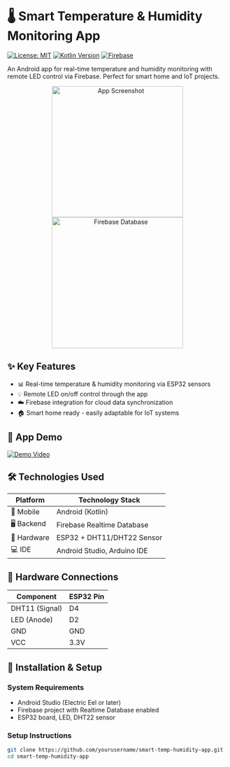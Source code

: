 # 🌡️ Smart Temperature & Humidity Monitoring App

[![License: MIT](https://img.shields.io/badge/License-MIT-yellow.svg)](https://opensource.org/licenses/MIT) 
[![Kotlin Version](https://img.shields.io/badge/Kotlin-1.9.0-blue.svg)](https://kotlinlang.org)
[![Firebase](https://img.shields.io/badge/Firebase-Realtime%20Database-orange)](https://firebase.google.com)

An Android app for real-time temperature and humidity monitoring with remote LED control via Firebase. Perfect for smart home and IoT projects.

<p align="center">
  <img src="https://i.imgur.com/JKQ3W5v.png" alt="App Screenshot" width="300"/>
  <img src="https://i.imgur.com/8m7X3Yj.png" alt="Firebase Database" width="300"/>
</p>

## ✨ Key Features

- 📊 Real-time temperature & humidity monitoring via ESP32 sensors
- 💡 Remote LED on/off control through the app
- ☁️ Firebase integration for cloud data synchronization
- 🏠 Smart home ready - easily adaptable for IoT systems

## 🎥 App Demo

[![Demo Video](https://imgur.com/XYZ123.jpg)]([https://youtu.be/XZl87-dAdTg?si=AB-KasloOCUd7sy5](https://youtu.be/6xiTYfp1Mbo))

## 🛠 Technologies Used

| Platform       | Technology Stack          |
|----------------|---------------------------|
| 📱 Mobile      | Android (Kotlin)          |
| 🖥️ Backend     | Firebase Realtime Database|
| 🔌 Hardware    | ESP32 + DHT11/DHT22 Sensor|
| 💻 IDE         | Android Studio, Arduino IDE |

## 🔌 Hardware Connections

| Component      | ESP32 Pin |
|----------------|----------|
| DHT11 (Signal) | D4       |
| LED (Anode)    | D2       |
| GND            | GND      |
| VCC            | 3.3V     |

## 🚀 Installation & Setup

### System Requirements
- Android Studio (Electric Eel or later)
- Firebase project with Realtime Database enabled
- ESP32 board, LED, DHT22 sensor

### Setup Instructions
```bash
git clone https://github.com/yourusername/smart-temp-humidity-app.git
cd smart-temp-humidity-app
